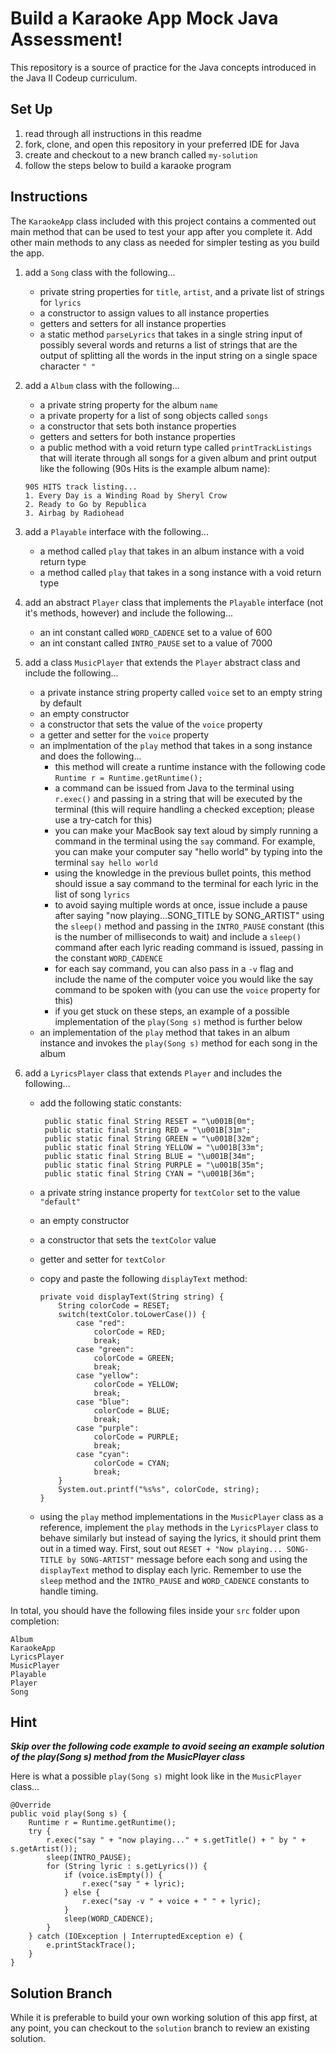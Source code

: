 
# Build a Karaoke App Mock Java Assessment!

This repository is a source of practice for the Java concepts introduced in the Java II Codeup curriculum.

## Set Up

1. read through all instructions in this readme
1. fork, clone, and open this repository in your preferred IDE for Java
1. create and checkout to a new branch called ```my-solution```
1. follow the steps below to build a karaoke program

## Instructions

The ```KaraokeApp``` class included with this project contains a commented out main method that can be used to test your app after you complete it. Add other main methods to any class as needed for simpler testing as you build the app.    

1. add a ```Song``` class with the following...
	
	- private string properties for ```title```, ```artist```, and a private list of strings for ```lyrics```
	- a constructor to assign values to all instance properties
	- getters and setters for all instance properties
	- a static method ```parseLyrics``` that takes in a single string input of possibly several words and returns a list of strings that are the output of splitting all the words in the input string on a single space character ```" "```

1. add a ```Album``` class with the following...

	- a private string property for the album ```name```
	- a private property for a list of song objects called ```songs```
	- a constructor that sets both instance properties
	- getters and setters for both instance properties
	- a public method with a void return type called ```printTrackListings``` that will iterate through all songs for a given album and print output like the following (90s Hits is the example album name):

	```
	90S HITS track listing...
	1. Every Day is a Winding Road by Sheryl Crow
	2. Ready to Go by Republica
	3. Airbag by Radiohead
	```
1. add a ```Playable``` interface with the following...

	- a method called ```play``` that takes in an album instance with a void return type
	- a method called ```play``` that takes in a song instance with a void return type

1. add an abstract ```Player``` class that implements the ```Playable``` interface (not it's methods, however) and include the following...

	- an int constant called ```WORD_CADENCE``` set to a value of 600
	- an int constant called ```INTRO_PAUSE``` set to a value of 7000

1. add a class ```MusicPlayer``` that extends the ```Player``` abstract class and include the following...

	- a private instance string property called ```voice``` set to an empty string by default
	- an empty constructor
	- a constructor that sets the value of the ```voice``` property
	- a getter and setter for the ```voice``` property
	- an implmentation of the ```play``` method that takes in a song instance and does the following...
		- 	this method will create a runtime instance with the following code ```Runtime r = Runtime.getRuntime();```
		-  a command can be issued from Java to the terminal using ```r.exec()``` and passing in a string that will be executed by the terminal (this will require handling a checked exception; please use a try-catch for this)
		-  you can make your MacBook say text aloud by simply running a command in the terminal using the ```say``` command. For example, you can make your computer say "hello world" by typing into the terminal ```say hello world```
		-  using the knowledge in the previous bullet points, this method should issue a say command to the terminal for each lyric in the list of song ```lyrics```
		-  to avoid saying multiple words at once, issue include a pause after saying "now playing...SONG_TITLE by SONG_ARTIST" using the ```sleep()``` method and passing in the ```INTRO_PAUSE``` constant (this is the number of milliseconds to wait) and include a ```sleep()``` command after each lyric reading command is issued, passing in the constant ```WORD_CADENCE```
		- for each say command, you can also pass in a ```-v``` flag and include the name of the computer voice you would like the say command to be spoken with (you can use the ```voice``` property for this)
		- if you get stuck on these steps, an example of a possible implementation of the ```play(Song s)``` method is further below
	- an implementation of the ```play``` method that takes in an album instance and invokes the ```play(Song s)``` method for each song in the album
1. add a ```LyricsPlayer``` class that extends ```Player``` and includes the following...
	- add the following static constants:
	
        ```
         public static final String RESET = "\u001B[0m";
         public static final String RED = "\u001B[31m";
         public static final String GREEN = "\u001B[32m";
         public static final String YELLOW = "\u001B[33m";
         public static final String BLUE = "\u001B[34m";
         public static final String PURPLE = "\u001B[35m";
         public static final String CYAN = "\u001B[36m";
        ``` 
	- a private string instance property for ```textColor``` set to the value ```"default"```
	- an empty constructor
	- a constructor that sets the ```textColor``` value
	- getter and setter for ```textColor```
	- copy and paste the following ```displayText``` method:

        ```
        private void displayText(String string) {
            String colorCode = RESET;
            switch(textColor.toLowerCase()) {
                case "red":
                    colorCode = RED;
                    break;
                case "green":
                    colorCode = GREEN;
                    break;
                case "yellow":
                    colorCode = YELLOW;
                    break;
                case "blue":
                    colorCode = BLUE;
                    break;
                case "purple":
                    colorCode = PURPLE;
                    break;
                case "cyan":
                    colorCode = CYAN;
                    break;
            }
            System.out.printf("%s%s", colorCode, string);
        }
        ```
	- using the ```play``` method implementations in the ```MusicPlayer``` class as a reference, implement the ```play``` methods in the ```LyricsPlayer``` class to behave similarly but instead of saying the lyrics, it should print them out in a timed way. First, sout out ```RESET + "Now playing... SONG-TITLE by SONG-ARTIST"``` message before each song and using the ```displayText``` method to display each lyric. Remember to use the ```sleep``` method and the ```INTRO_PAUSE``` and ```WORD_CADENCE``` constants to handle timing. 


In total, you should have the following files inside your ```src``` folder upon completion:

```
Album
KaraokeApp
LyricsPlayer
MusicPlayer
Playable
Player
Song
```

## Hint

***Skip over the following code example to avoid seeing an example solution of the play(Song s) method from the MusicPlayer class***
	
Here is what a possible ```play(Song s)``` might look like in the ```MusicPlayer``` class...
	
```
@Override
public void play(Song s) {
    Runtime r = Runtime.getRuntime();
    try {
        r.exec("say " + "now playing..." + s.getTitle() + " by " + s.getArtist());
        sleep(INTRO_PAUSE);
        for (String lyric : s.getLyrics()) {
            if (voice.isEmpty()) {
                r.exec("say " + lyric);
            } else {
                r.exec("say -v " + voice + " " + lyric);
            }
            sleep(WORD_CADENCE);
        }
    } catch (IOException | InterruptedException e) {
        e.printStackTrace();
    }
}
```

## Solution Branch

While it is preferable to build your own working solution of this app first, at any point, you can checkout to the ```solution``` branch to review an existing solution.
